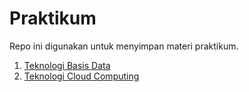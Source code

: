 # Praktikum

Repo ini digunakan untuk menyimpan materi praktikum. 

1. [Teknologi Basis Data](teknologi-basis-data.md)
2. [Teknologi Cloud Computing](teknologi-cloud-computing.md)

